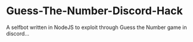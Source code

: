 # Guess-The-Number-Discord-Hack
A selfbot written in NodeJS to exploit through Guess the Number game in discord...
